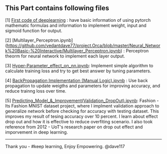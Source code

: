 This Part contains following files
---

[1] [First code of deeplearning](https://github.com/vedantdave77/project.Orca/blob/master/Neural_Network%20Basic-%20Interactive/First_Code_of_DeepLearning.ipynb) : have basic information of using pytorch mathematic formulas and information to implement weight, input and sigmoid function for output.

[2] [Multilayer_Perceptron.ipynb] (https://github.com/vedantdave77/project.Orca/blob/master/Neural_Network%20Basic-%20Interactive/Multilayer_Perceptron.ipynb) : Perceptron theorm for neural network to implement each layer output.

[3] [Hyper-Parameter_effect_on_nn.ipynb](https://github.com/vedantdave77/project.Orca/blob/master/Neural_Network%20Basic-%20Interactive/Hyper-Parameter_effect_on_nn.ipynb): Implement simple algorithm to calculate training loss and try to get best answer by tuning parameters.

[4] [BackPropagation Implementation (Manual Logic).ipynb](https://github.com/vedantdave77/project.Orca/blob/master/Neural_Network%20Basic-%20Interactive/BackPropagation%20Implementation%20(Manual%20Logic).ipynb) : Use back propagation to update weigths and parameters for improving accuracy, and reduce trainng loss over time.

[5] [Predicting_Model_&_Improvement(Validation_DropOut).ipynb](https://github.com/vedantdave77/project.Orca/blob/master/Neural_Network%20Basic-%20Interactive/Predicting_Model_%26_Improvement(Validation_DropOut).ipynb): Fashion - Its Fashion MNIST dataset project, where I implment validation approach to generalize network before checking for accuracy with testing dataset. This improves my result of tesing accuracy over 10 percent. I learn about effect drop out and how it is effective to reduce overfiting scenario. I also took reference from 2012 - UoT's research paper on drop out effect and imporvement in deep learning.

---
Thank you - #keep learning, Enjoy Empowering. @dave117
